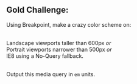 ## Gold Challenge:

<p class="large">
  Using Breakpoint, make a crazy color scheme on: <br /><br />

  Landscape viewports taller than 600px <em>or</em> <br />
  Portrait viewports narrower than 500px <em>or</em> <br />
  IE8 using a No-Query fallback. <br /><br />

  Output this media query in <code>em</code> units.
</p>
